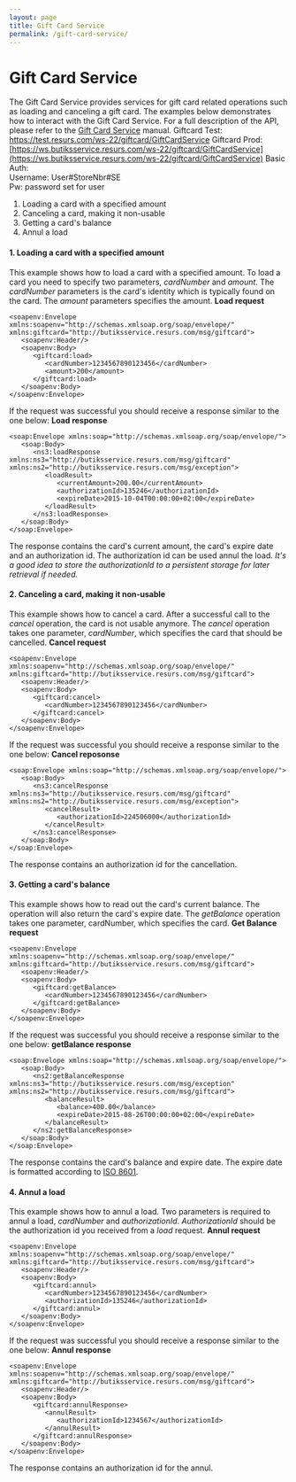 ```yaml
---
layout: page
title: Gift Card Service
permalink: /gift-card-service/
---
```


# Gift Card Service 

The Gift Card Service provides services for gift card related operations
such as loading and canceling a gift card.
The examples below demonstrates how to interact with the Gift Card
Service. For a full description of the API, please refer to the [Gift
Card
Service](https://test.resurs.com/docs/download/attachments/327709/ResursBank_GiftCardService.pdf?version=1&modificationDate=1464702737000&api=v2) manual.
Giftcard
Test: [https://](http://bs.cte.loc/ws-22/giftcard/GiftCardService)[test.resurs.com](https://test.resurs.com/ws-22/application/ApplicationService)[/ws-22/giftcard/GiftCardService](http://bs.cte.loc/ws-22/giftcard/GiftCardService)
Giftcard
Prod: [https://ws.butiksservice.resurs.com/ws-22/giftcard/GiftCardService](https://ws.butiksservice.resurs.com/ws-22/giftcard/GiftCardService)
Basic Auth:  
Username: User#StoreNbr#SE  
Pw: password set for user
1.  Loading a card with a specified amount
2.  Canceling a card, making it non-usable
3.  Getting a card's balance
4.  Annul a load
#### 1. Loading a card with a specified amount
This example shows how to load a card with a specified amount. To load a
card you need to specify two parameters, *cardNumber* and *amount*.
The *cardNumber* parameters is the card's identity which is typically
found on the card.
The *amount* parameters specifies the amount.
**Load request**
``` syntaxhighlighter-pre
<soapenv:Envelope xmlns:soapenv="http://schemas.xmlsoap.org/soap/envelope/" xmlns:giftcard="http://butiksservice.resurs.com/msg/giftcard">
   <soapenv:Header/>
   <soapenv:Body>
      <giftcard:load>
         <cardNumber>1234567890123456</cardNumber>
         <amount>200</amount>
      </giftcard:load>
   </soapenv:Body>
</soapenv:Envelope>
```
If the request was successful you should receive a response similar to
the one below:
**Load response**
``` syntaxhighlighter-pre
<soap:Envelope xmlns:soap="http://schemas.xmlsoap.org/soap/envelope/">
   <soap:Body>
      <ns3:loadResponse xmlns:ns3="http://butiksservice.resurs.com/msg/giftcard" xmlns:ns2="http://butiksservice.resurs.com/msg/exception">
         <loadResult>
            <currentAmount>200.00</currentAmount>
            <authorizationId>135246</authorizationId>
            <expireDate>2015-10-04T00:00:00+02:00</expireDate>
         </loadResult>
      </ns3:loadResponse>
   </soap:Body>
</soap:Envelope>
```
The response contains the card's current amount, the card's expire date
and an authorization id. The authorization id can be used annul the
load.
*It's a good idea to store the authorizationId to a persistent storage
for later retrieval if needed.*
#### 2. Canceling a card, making it non-usable
This example shows how to cancel a card. After a successful call to
the *cancel* operation, the card is not usable anymore.
The *cancel* operation takes one parameter, *cardNumber*, which
specifies the card that should be cancelled. 
**Cancel request**
``` syntaxhighlighter-pre
<soapenv:Envelope xmlns:soapenv="http://schemas.xmlsoap.org/soap/envelope/" xmlns:giftcard="http://butiksservice.resurs.com/msg/giftcard">
   <soapenv:Header/>
   <soapenv:Body>
      <giftcard:cancel>
         <cardNumber>1234567890123456</cardNumber>
      </giftcard:cancel>
   </soapenv:Body>
</soapenv:Envelope>
```
If the request was successful you should receive a response similar to
the one below:
**Cancel reposonse**
``` syntaxhighlighter-pre
<soap:Envelope xmlns:soap="http://schemas.xmlsoap.org/soap/envelope/">
   <soap:Body>
      <ns3:cancelResponse xmlns:ns3="http://butiksservice.resurs.com/msg/giftcard" xmlns:ns2="http://butiksservice.resurs.com/msg/exception">
         <cancelResult>
            <authorizationId>224506000</authorizationId>
         </cancelResult>
      </ns3:cancelResponse>
   </soap:Body>
</soap:Envelope>
```
The response contains an authorization id for the cancellation.
#### 3. Getting a card's balance
This example shows how to read out the card's current balance. The
operation will also return the card's expire date.
The *getBalance* operation takes one parameter, cardNumber, which
specifies the card.
**Get Balance request**
``` syntaxhighlighter-pre
<soapenv:Envelope xmlns:soapenv="http://schemas.xmlsoap.org/soap/envelope/" xmlns:giftcard="http://butiksservice.resurs.com/msg/giftcard">
   <soapenv:Header/>
   <soapenv:Body>
      <giftcard:getBalance>
         <cardNumber>1234567890123456</cardNumber>
      </giftcard:getBalance>
   </soapenv:Body>
</soapenv:Envelope>
```
If the request was successful you should receive a response similar to
the one below: 
**getBalance response**
``` syntaxhighlighter-pre
<soap:Envelope xmlns:soap="http://schemas.xmlsoap.org/soap/envelope/">
   <soap:Body>
      <ns2:getBalanceResponse xmlns:ns3="http://butiksservice.resurs.com/msg/exception" xmlns:ns2="http://butiksservice.resurs.com/msg/giftcard">
         <balanceResult>
            <balance>400.00</balance>
            <expireDate>2015-08-26T00:00:00+02:00</expireDate>
         </balanceResult>
      </ns2:getBalanceResponse>
   </soap:Body>
</soap:Envelope>
```
The response contains the card's balance and expire date. The expire
date is formatted according to [ISO
8601](http://en.wikipedia.org/wiki/ISO_8601).
#### 4. Annul a load
This example shows how to annul a load. Two parameters is required to
annul a load, *cardNumber* and *authorizationId*.
*AuthorizationId* should be the authorization id you received from a
*load* request.
**Annul request**
``` syntaxhighlighter-pre
<soapenv:Envelope xmlns:soapenv="http://schemas.xmlsoap.org/soap/envelope/" xmlns:giftcard="http://butiksservice.resurs.com/msg/giftcard">
   <soapenv:Header/>
   <soapenv:Body>
      <giftcard:annul>
         <cardNumber>1234567890123456</cardNumber>
         <authorizationId>135246</authorizationId>
      </giftcard:annul>
   </soapenv:Body>
</soapenv:Envelope>
```
If the request was successful you should receive a response similar to
the one below:
**Annul response**
``` syntaxhighlighter-pre
<soapenv:Envelope xmlns:soapenv="http://schemas.xmlsoap.org/soap/envelope/" xmlns:giftcard="http://butiksservice.resurs.com/msg/giftcard">
   <soapenv:Header/>
   <soapenv:Body>
      <giftcard:annulResponse>
         <annulResult>
            <authorizationId>1234567</authorizationId>
         </annulResult>
      </giftcard:annulResponse>
   </soapenv:Body>
</soapenv:Envelope>
```
The response contains an authorization id for the annul.
